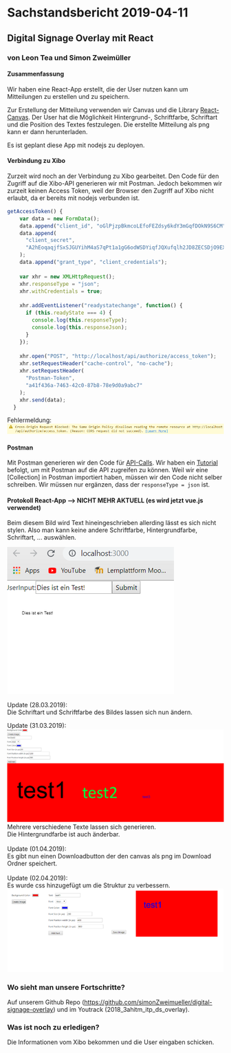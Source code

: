 # Sachstandsbericht 2019-04-11

## Digital Signage Overlay mit React

### von Leon Tea und Simon Zweimüller

#### Zusammenfassung

Wir haben eine React-App erstellt, die der User nutzen kann um Mitteilungen zu erstellen und zu speichern.

Zur Erstellung der Mitteilung verwenden wir Canvas und die Library [React-Canvas](https://github.com/Flipboard/react-canvas).  Der User hat die Möglichkeit Hintergrund-, Schriftfarbe, Schriftart und die Position des Textes festzulegen. Die erstellte Mitteilung als png kann er dann herunterladen.

Es ist geplant diese App mit nodejs zu deployen.

#### Verbindung zu Xibo
Zurzeit wird noch an der Verbindung zu Xibo gearbeitet. Den Code für den Zugriff auf die Xibo-API generieren wir mit Postman. Jedoch bekommen wir zurzeit keinen Access Token, weil der Browser den Zugriff auf Xibo nicht erlaubt, da er bereits mit nodejs verbunden ist.

```javascript
getAccessToken() {
    var data = new FormData();
    data.append("client_id", "oGlPjzpBkmcoLEfoFEZdsy6kdY3mGqfDOkN9S6CM");
    data.append(
      "client_secret",
      "A2hEoqaqjfSxSJGUYihM4aS7qPt1a1gG6odWSDYiqfJQXufqlh2JD8ZECSDjO9EXgPKxJlIk6YD3T6sdagblZzSlXeloTTpAZUqMRnnd8rGcScYoEXwBwmXwnpcu3gYMZfboVvDbj6zKZ3EFB20fxrYZt8bLlFY7fGKIuiuFEHdG1HGIo4zRviWjTbcCZPbbaJ1KYiPtt91uhrExNAWH1oCSTJeaCxFJXm9vTkwuFB5hZ1CJoUHi1XtCsn7TUO"
    );
    data.append("grant_type", "client_credentials");

    var xhr = new XMLHttpRequest();
    xhr.responseType = "json";
    xhr.withCredentials = true;

    xhr.addEventListener("readystatechange", function() {
      if (this.readyState === 4) {
        console.log(this.responseType);
        console.log(this.responseJson);
      }
    });

    xhr.open("POST", "http://localhost/api/authorize/access_token");
    xhr.setRequestHeader("cache-control", "no-cache");
    xhr.setRequestHeader(
      "Postman-Token",
      "a41f436a-7463-42c0-87b8-78e9d0a9abc7"
    );
    xhr.send(data);
  }  
```

Fehlermeldung:
![Error](/img/error.PNG)

#### Postman

Mit Postman generieren wir den Code für [API-Calls](https://xibo.org.uk/manual-tempel/api/). Wir haben ein [Tutorial](https://community.xibo.org.uk/t/1-8-api-introduction/7702) befolgt, um mit Postman auf die API zugreifen zu können. Weil wir eine [Collection] in Postman importiert haben, müssen wir den Code nicht selber schreiben. Wir müssen nur ergänzen, dass der `responseType = json` ist. 

#### Protokoll React-App --> NICHT MEHR AKTUELL (es wird jetzt vue.js verwendet)

Beim diesem Bild wird Text hineingeschrieben allerding lässt es sich nicht stylen.
Also man kann keine andere Schriftfarbe, Hintergrundfarbe, Schriftart, ... auswählen.

![react_app1](/img/react_app1.PNG)

Update (28.03.2019): 
<br>
Die Schriftart und Schriftfarbe des Bildes lassen sich nun ändern.

Update (31.03.2019):
<br>
![react_app2](/img/react_app2.PNG)
Mehrere verschiedene Texte lassen sich generieren.<br>
Die Hintergrundfarbe ist auch änderbar.
<br>
<br>
Update (01.04.2019):
<br>
Es gibt nun einen Downloadbutton der den canvas als png im Download Ordner speichert.
<br> <br>
Update (02.04.2019):
<br>
Es wurde css hinzugefügt um die Struktur zu verbessern.
![react_app3](/img/react_app3.png)

### Wo sieht man unsere Fortschritte?

Auf unserem Github Repo (https://github.com/simonZweimueller/digital-signage-overlay) und im Youtrack (2018_3ahitm_itp_ds_overlay).

### Was ist noch zu erledigen?

Die Informationen vom Xibo bekommen und die User eingaben schicken.
